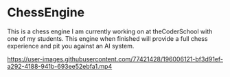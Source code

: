 # ChessEngine
This is a chess engine I am currently working on at theCoderSchool with one of my students. This engine when finished will provide a full chess experience and pit you against an AI system. 



https://user-images.githubusercontent.com/77421428/196006121-bf3d91ef-a292-4188-941b-693ee52ebfa1.mp4


